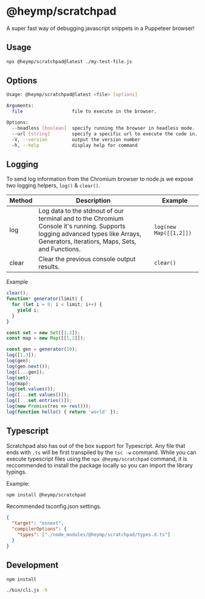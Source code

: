 # @heymp/scratchpad

A super fast way of debugging javascript snippets in a Puppeteer browser!

## Usage

```bash
npx @heymp/scratchpad@latest ./my-test-file.js
```

## Options

```bash
Usage: @heymp/scratchpad@latest <file> [options] 

Arguments:
  file                  file to execute in the browser.

Options:
  --headless [boolean]  specify running the browser in headless mode.
  --url [string]        specify a specific url to execute the code in.
  -V, --version         output the version number
  -h, --help            display help for command
```


## Logging

To send log information from the Chromium browser to node.js we expose two logging helpers, `log()` & `clear()`.

| Method | Description                                | Example   |
|--------|--------------------------------------------|-----------|
| log    | Log data to the stdnout of our terminal and to the Chromium Console it's running. Supports logging advanced types like Arrays, Generators, Iteratiors, Maps, Sets, and Functions. | `log(new Map([[1,2]])` |
| clear  | Clear the previous console output results. | `clear()` |


Example

```js
clear();
function* generator(limit) {
  for (let i = 0; i < limit; i++) {
    yield i;
  }
}

const set = new Set([1,2]);
const map = new Map([[1,2]]);

const gen = generator(10);
log([1,3]);
log(gen);
log(gen.next());
log([...gen]);
log(set);
log(map);
log(set.values());
log([...set.values()]);
log([...set.entries()]);
log(new Promise(res => res()));
log(function hello() { return 'world' });
```

## Typescript

Scratchpad also has out of the box support for Typescript. Any file that ends with `.ts` will
be first transpiled by the `tsc -w` command. While you can execute typescript files using the
`npx @heymp/scratchpad` command, it is reccommended to install the package locally so you can
import the library typings.

Example:

```bash
npm install @heymp/scratchpad
```

Recommended tsconfig.json settings.

```json
{
  "target": "esnext",
  "compilerOptions": {
    "types": ["./node_modules/@heymp/scratchpad/types.d.ts"]
  }
}
```

## Development

```bash
npm install
```

```bash
./bin/cli.js -h
```
